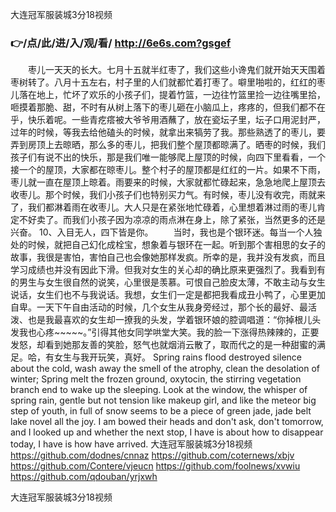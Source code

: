 
大连冠军服装城3分18视频




### 👉/点/此/进/入/观/看/ http://6e6s.com?gsgef




　　枣儿一天天的长大。七月十五就半红枣了，我们这些小谗鬼们就开始天天围着枣树转了。八月十五左右，村子里的人们就都忙着打枣了。噼里啪啦的，红红的枣儿落在地上，忙坏了欢乐的小孩子们，提着竹篮，一边往竹篮里捡一边往嘴里拾，咂摸着那脆、甜，不时有从树上落下的枣儿砸在小脑瓜上，疼疼的，但我们都不在乎，快乐着呢。一些青疙瘩被大爷爷用酒蘸了，放在瓷坛子里，坛子口用泥封严，过年的时候，等我去给他磕头的时候，就拿出来犒劳了我。那些熟透了的枣儿，要弄到房顶上去晾晒，那么多的枣儿，把我们整个屋顶都晾满了。晒枣的时候，我们孩子们有说不出的快乐，那是我们唯一能够爬上屋顶的时候，向四下里看看，一个接一个的屋顶，大家都在晾枣儿。整个村子的屋顶都是红红的一片。如果不下雨，枣儿就一直在屋顶上晾着。雨要来的时候，大家就都忙碌起来，急急地爬上屋顶去收枣儿。那个时候，我们小孩子们也特别买力气。有时候，枣儿没有收完，雨就来了，我们都淋着雨在收枣儿。大人只是在紧张地忙碌着，心里想着淋过雨的枣儿肯定不好卖了。而我们小孩子因为凉凉的雨点淋在身上，除了紧张，当然更多的还是兴奋。
	10、入目无人，四下皆是你。
　　当时，我也是个银环迷。每当一个人独处的时候，就把自己幻化成栓宝，想象着与银环在一起。听到那个害相思的女子的故事，我很是害怕，害怕自己也会像她那样发疯。所幸的是，我并没有发疯，而且学习成绩也并没有因此下滑。但我对女生的关心却的确比原来更强烈了。我看到有的男生与女生很自然的说笑，心里很是羡慕。可恨自己脸皮太薄，不敢主动与女生说话，女生们也不与我说话。我想，女生们一定是都把我看成丑小鸭了，心里更加自卑。一天下午自由活动的时候，几个女生从我身旁经过，那个长的最好、最活泼、也是我最喜欢的女生却一撩我的头发，学着银环娘的腔调唱道：“你掉根儿头发我也心疼~~~~~。”引得其他女同学哄堂大笑。我的脸一下涨得热辣辣的，正要发怒，却看到她那友善的笑脸，怒气也就烟消云散了，取而代之的是一种甜蜜的满足。哈，有女生与我开玩笑，真好。
Spring rains flood destroyed silence about the cold, wash away the smell of the atrophy, clean the desolation of winter;
Spring melt the frozen ground, oxytocin, the stirring vegetation branch end to wake up the sleeping.
Look at the window, the whisper of spring rain, gentle but not tension like makeup girl, and like the meteor big step of youth, in full of snow seems to be a piece of green jade, jade belt lake novel all the joy.
I am bowed their heads and don't ask, don't tomorrow, and I looked up and whether the next stop, I have is about how to disappear today, I have is how have arrived.
大连冠军服装城3分18视频 https://github.com/dodnes/cnnaz
https://github.com/coternews/xbjv
https://github.com/Contere/vjeucn
https://github.com/foolnews/xvwiu
https://github.com/qdouban/yrjxwh





大连冠军服装城3分18视频
